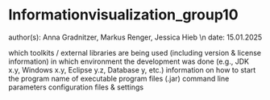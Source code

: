 # Informationvisualization_group10

author(s): Anna Gradnitzer, Markus Renger, Jessica Hieb \n 
date: 15.01.2025

which toolkits / external libraries are being used (including version & license information)
in which environment the development was done (e.g., JDK x.y, Windows x.y, Eclipse y.z, Database y, etc.)
information on how to start the program
name of executable program files (.jar)
command line parameters
configuration files & settings
